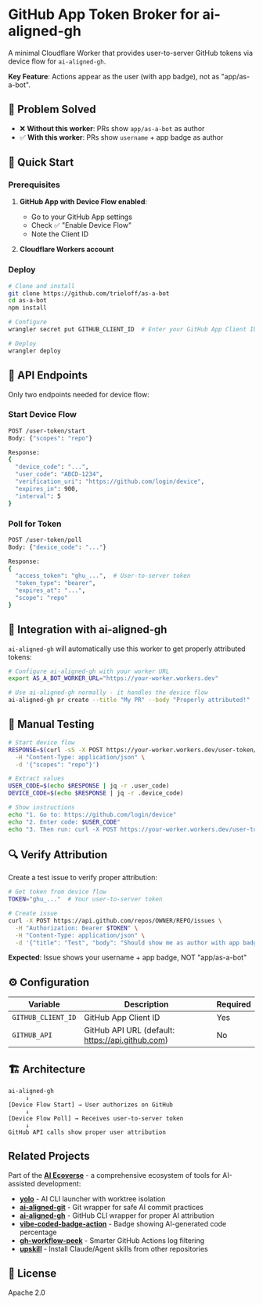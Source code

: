 # GitHub App Token Broker for ai-aligned-gh

A minimal Cloudflare Worker that provides user-to-server GitHub tokens via device flow for `ai-aligned-gh`. 

**Key Feature**: Actions appear as the user (with app badge), not as "app/as-a-bot".

## 🎯 Problem Solved

- ❌ **Without this worker**: PRs show `app/as-a-bot` as author
- ✅ **With this worker**: PRs show `username` + app badge as author

## 🚀 Quick Start

### Prerequisites

1. **GitHub App with Device Flow enabled**:
   - Go to your GitHub App settings
   - Check ✅ "Enable Device Flow"
   - Note the Client ID

2. **Cloudflare Workers account**

### Deploy

```bash
# Clone and install
git clone https://github.com/trieloff/as-a-bot
cd as-a-bot
npm install

# Configure
wrangler secret put GITHUB_CLIENT_ID  # Enter your GitHub App Client ID

# Deploy
wrangler deploy
```

## 🔌 API Endpoints

Only two endpoints needed for device flow:

### Start Device Flow
```bash
POST /user-token/start
Body: {"scopes": "repo"}

Response:
{
  "device_code": "...",
  "user_code": "ABCD-1234",
  "verification_uri": "https://github.com/login/device",
  "expires_in": 900,
  "interval": 5
}
```

### Poll for Token
```bash
POST /user-token/poll
Body: {"device_code": "..."}

Response:
{
  "access_token": "ghu_...",  # User-to-server token
  "token_type": "bearer",
  "expires_at": "...",
  "scope": "repo"
}
```

## 🔧 Integration with ai-aligned-gh

`ai-aligned-gh` will automatically use this worker to get properly attributed tokens:

```bash
# Configure ai-aligned-gh with your worker URL
export AS_A_BOT_WORKER_URL="https://your-worker.workers.dev"

# Use ai-aligned-gh normally - it handles the device flow
ai-aligned-gh pr create --title "My PR" --body "Properly attributed!"
```

## 📝 Manual Testing

```bash
# Start device flow
RESPONSE=$(curl -sS -X POST https://your-worker.workers.dev/user-token/start \
  -H "Content-Type: application/json" \
  -d '{"scopes": "repo"}')

# Extract values
USER_CODE=$(echo $RESPONSE | jq -r .user_code)
DEVICE_CODE=$(echo $RESPONSE | jq -r .device_code)

# Show instructions
echo "1. Go to: https://github.com/login/device"
echo "2. Enter code: $USER_CODE"
echo "3. Then run: curl -X POST https://your-worker.workers.dev/user-token/poll -d '{\"device_code\":\"$DEVICE_CODE\"}'"
```

## 🔍 Verify Attribution

Create a test issue to verify proper attribution:

```bash
# Get token from device flow
TOKEN="ghu_..."  # Your user-to-server token

# Create issue
curl -X POST https://api.github.com/repos/OWNER/REPO/issues \
  -H "Authorization: Bearer $TOKEN" \
  -H "Content-Type: application/json" \
  -d '{"title": "Test", "body": "Should show me as author with app badge"}'
```

**Expected**: Issue shows your username + app badge, NOT "app/as-a-bot"

## ⚙️ Configuration

| Variable | Description | Required |
|----------|-------------|----------|
| `GITHUB_CLIENT_ID` | GitHub App Client ID | Yes |
| `GITHUB_API` | GitHub API URL (default: https://api.github.com) | No |

## 🏗️ Architecture

```
ai-aligned-gh
     ↓
[Device Flow Start] → User authorizes on GitHub
     ↓
[Device Flow Poll] → Receives user-to-server token
     ↓
GitHub API calls show proper user attribution
```

## Related Projects

Part of the **[AI Ecoverse](https://github.com/trieloff/ai-ecoverse)** - a comprehensive ecosystem of tools for AI-assisted development:

- **[yolo](https://github.com/trieloff/yolo)** - AI CLI launcher with worktree isolation
- **[ai-aligned-git](https://github.com/trieloff/ai-aligned-git)** - Git wrapper for safe AI commit practices
- **[ai-aligned-gh](https://github.com/trieloff/ai-aligned-gh)** - GitHub CLI wrapper for proper AI attribution
- **[vibe-coded-badge-action](https://github.com/trieloff/vibe-coded-badge-action)** - Badge showing AI-generated code percentage
- **[gh-workflow-peek](https://github.com/trieloff/gh-workflow-peek)** - Smarter GitHub Actions log filtering
- **[upskill](https://github.com/trieloff/upskill)** - Install Claude/Agent skills from other repositories

## 📄 License

Apache 2.0